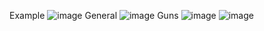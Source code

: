 Example
![image](https://github.com/strelokuser/brainout-stat-scraper/assets/42389263/9bf72fb7-86b1-4e47-8827-6178580ca63d)
General
![image](https://github.com/strelokuser/brainout-stat-scraper/assets/42389263/7d75cb40-a8c7-445d-8801-3ab3006da60a)
Guns
![image](https://github.com/strelokuser/brainout-stat-scraper/assets/42389263/6e3410cf-2d0f-4684-84f4-4693338ccd56)
![image](https://github.com/strelokuser/brainout-stat-scraper/assets/42389263/80e5569e-9366-43be-9601-50deb9ea5cba)
